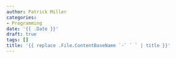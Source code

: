 ```yaml
---
author: Patrick Miller
categories:
- Programming
date: '{{ .Date }}'
draft: true
tags: []
title: '{{ replace .File.ContentBaseName `-` ` ` | title }}'
---
```

